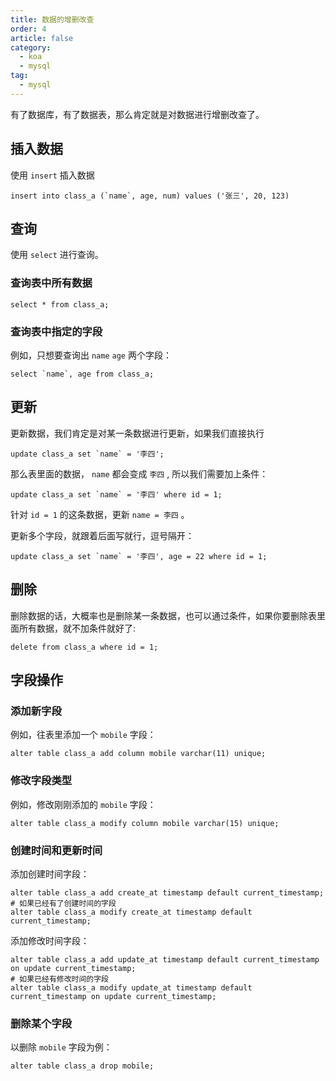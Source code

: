 ```yaml
---
title: 数据的增删改查
order: 4
article: false
category:
  - koa
  - mysql
tag:
  - mysql
---
```


有了数据库，有了数据表，那么肯定就是对数据进行增删改查了。

## 插入数据

使用 `insert` 插入数据

```shell
insert into class_a (`name`, age, num) values ('张三', 20, 123)
```

## 查询

使用 `select` 进行查询。

### 查询表中所有数据

```shell
select * from class_a;
```

### 查询表中指定的字段

例如，只想要查询出 `name` `age` 两个字段：

```shell
select `name`, age from class_a;
```

## 更新

更新数据，我们肯定是对某一条数据进行更新，如果我们直接执行

```shell
update class_a set `name` = '李四';
```

那么表里面的数据， `name` 都会变成 `李四` , 所以我们需要加上条件：

```shell
update class_a set `name` = '李四' where id = 1;
```

针对 `id = 1` 的这条数据，更新 `name = 李四` 。

更新多个字段，就跟着后面写就行，逗号隔开：

```shell
update class_a set `name` = '李四', age = 22 where id = 1;
```

## 删除

删除数据的话，大概率也是删除某一条数据，也可以通过条件，如果你要删除表里面所有数据，就不加条件就好了:

```shell
delete from class_a where id = 1;
```

## 字段操作

### 添加新字段

例如，往表里添加一个 `mobile` 字段：

```shell
alter table class_a add column mobile varchar(11) unique;
```

### 修改字段类型

例如，修改刚刚添加的 `mobile` 字段：

```shell
alter table class_a modify column mobile varchar(15) unique;
```

### 创建时间和更新时间

添加创建时间字段： 

```shell
alter table class_a add create_at timestamp default current_timestamp;
# 如果已经有了创建时间的字段
alter table class_a modify create_at timestamp default current_timestamp;
```

添加修改时间字段：

```shell
alter table class_a add update_at timestamp default current_timestamp on update current_timestamp;
# 如果已经有修改时间的字段
alter table class_a modify update_at timestamp default current_timestamp on update current_timestamp;
```

### 删除某个字段

以删除 `mobile` 字段为例：

```shell
alter table class_a drop mobile;
```
